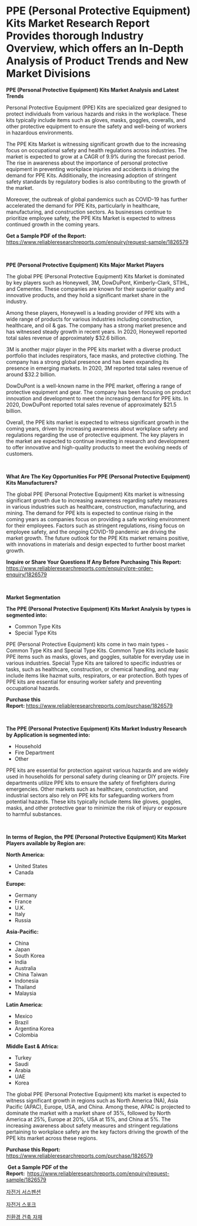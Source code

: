 <p><h1>PPE (Personal Protective Equipment) Kits Market Research Report Provides thorough Industry Overview, which offers an In-Depth Analysis of Product Trends and New Market Divisions</h1></p><p><strong>PPE (Personal Protective Equipment) Kits Market Analysis and Latest Trends</strong></p>
<p><p>Personal Protective Equipment (PPE) Kits are specialized gear designed to protect individuals from various hazards and risks in the workplace. These kits typically include items such as gloves, masks, goggles, coveralls, and other protective equipment to ensure the safety and well-being of workers in hazardous environments.</p><p>The PPE Kits Market is witnessing significant growth due to the increasing focus on occupational safety and health regulations across industries. The market is expected to grow at a CAGR of 9.9% during the forecast period. The rise in awareness about the importance of personal protective equipment in preventing workplace injuries and accidents is driving the demand for PPE Kits. Additionally, the increasing adoption of stringent safety standards by regulatory bodies is also contributing to the growth of the market.</p><p>Moreover, the outbreak of global pandemics such as COVID-19 has further accelerated the demand for PPE Kits, particularly in healthcare, manufacturing, and construction sectors. As businesses continue to prioritize employee safety, the PPE Kits Market is expected to witness continued growth in the coming years.</p></p>
<p><strong>Get a Sample PDF of the Report:&nbsp;</strong> <a href="https://www.reliableresearchreports.com/enquiry/request-sample/1826579">https://www.reliableresearchreports.com/enquiry/request-sample/1826579</a></p>
<p>&nbsp;</p>
<p><strong>PPE (Personal Protective Equipment) Kits Major Market Players</strong></p>
<p><p>The global PPE (Personal Protective Equipment) Kits Market is dominated by key players such as Honeywell, 3M, DowDuPont, Kimberly-Clark, STIHL, and Cementex. These companies are known for their superior quality and innovative products, and they hold a significant market share in the industry. </p><p>Among these players, Honeywell is a leading provider of PPE kits with a wide range of products for various industries including construction, healthcare, and oil & gas. The company has a strong market presence and has witnessed steady growth in recent years. In 2020, Honeywell reported total sales revenue of approximately $32.6 billion.</p><p>3M is another major player in the PPE kits market with a diverse product portfolio that includes respirators, face masks, and protective clothing. The company has a strong global presence and has been expanding its presence in emerging markets. In 2020, 3M reported total sales revenue of around $32.2 billion.</p><p>DowDuPont is a well-known name in the PPE market, offering a range of protective equipment and gear. The company has been focusing on product innovation and development to meet the increasing demand for PPE kits. In 2020, DowDuPont reported total sales revenue of approximately $21.5 billion.</p><p>Overall, the PPE kits market is expected to witness significant growth in the coming years, driven by increasing awareness about workplace safety and regulations regarding the use of protective equipment. The key players in the market are expected to continue investing in research and development to offer innovative and high-quality products to meet the evolving needs of customers.</p></p>
<p>&nbsp;</p>
<p><strong>What Are The Key Opportunities For PPE (Personal Protective Equipment) Kits Manufacturers?</strong></p>
<p><p>The global PPE (Personal Protective Equipment) Kits market is witnessing significant growth due to increasing awareness regarding safety measures in various industries such as healthcare, construction, manufacturing, and mining. The demand for PPE kits is expected to continue rising in the coming years as companies focus on providing a safe working environment for their employees. Factors such as stringent regulations, rising focus on employee safety, and the ongoing COVID-19 pandemic are driving the market growth. The future outlook for the PPE Kits market remains positive, with innovations in materials and design expected to further boost market growth.</p></p>
<p><strong>Inquire or Share Your Questions If Any Before Purchasing This Report:</strong> <a href="https://www.reliableresearchreports.com/enquiry/pre-order-enquiry/1826579">https://www.reliableresearchreports.com/enquiry/pre-order-enquiry/1826579</a></p>
<p>&nbsp;</p>
<p><strong>Market Segmentation</strong></p>
<p><strong>The PPE (Personal Protective Equipment) Kits Market Analysis by types is segmented into:</strong></p>
<p><ul><li>Common Type Kits</li><li>Special Type Kits</li></ul></p>
<p><p>PPE (Personal Protective Equipment) kits come in two main types - Common Type Kits and Special Type Kits. Common Type Kits include basic PPE items such as masks, gloves, and goggles, suitable for everyday use in various industries. Special Type Kits are tailored to specific industries or tasks, such as healthcare, construction, or chemical handling, and may include items like hazmat suits, respirators, or ear protection. Both types of PPE kits are essential for ensuring worker safety and preventing occupational hazards.</p></p>
<p><strong>Purchase this Report:&nbsp;</strong><a href="https://www.reliableresearchreports.com/purchase/1826579">https://www.reliableresearchreports.com/purchase/1826579</a></p>
<p>&nbsp;</p>
<p><strong>The PPE (Personal Protective Equipment) Kits Market Industry Research by Application is segmented into:</strong></p>
<p><ul><li>Household</li><li>Fire Department</li><li>Other</li></ul></p>
<p><p>PPE kits are essential for protection against various hazards and are widely used in households for personal safety during cleaning or DIY projects. Fire departments utilize PPE kits to ensure the safety of firefighters during emergencies. Other markets such as healthcare, construction, and industrial sectors also rely on PPE kits for safeguarding workers from potential hazards. These kits typically include items like gloves, goggles, masks, and other protective gear to minimize the risk of injury or exposure to harmful substances.</p></p>
<p>&nbsp;</p>
<p><strong>In terms of Region, the PPE (Personal Protective Equipment) Kits Market Players available by Region are:</strong></p>
<p>
    <p> <strong> North America: </strong>
        <ul>
            <li>United States</li>
            <li>Canada</li>
        </ul>
        </p> 
    <p> <strong> Europe: </strong>
        <ul>
            <li>Germany</li>
            <li>France</li>
            <li>U.K.</li>
            <li>Italy</li>
            <li>Russia</li>
        </ul>
        </p> 
    <p> <strong> Asia-Pacific: </strong>
        <ul>
            <li>China</li>
            <li>Japan</li>
            <li>South Korea</li>
            <li>India</li>
            <li>Australia</li>
            <li>China Taiwan</li>
            <li>Indonesia</li>
            <li>Thailand</li>
            <li>Malaysia</li>
        </ul>
        </p> 
    <p> <strong> Latin America: </strong>
        <ul>
            <li>Mexico</li>
            <li>Brazil</li>
            <li>Argentina Korea</li>
            <li>Colombia</li>
        </ul>
        </p> 
    <p> <strong> Middle East & Africa: </strong>
        <ul>
            <li>Turkey</li>
            <li>Saudi</li>
            <li>Arabia</li>
            <li>UAE</li>
            <li>Korea</li>
        </ul>
    </p>
    </p>
<p><p>The global PPE (Personal Protective Equipment) kits market is expected to witness significant growth in regions such as North America (NA), Asia Pacific (APAC), Europe, USA, and China. Among these, APAC is projected to dominate the market with a market share of 35%, followed by North America at 25%, Europe at 20%, USA at 15%, and China at 5%. The increasing awareness about safety measures and stringent regulations pertaining to workplace safety are the key factors driving the growth of the PPE kits market across these regions.</p></p>
<p><strong>Purchase this Report: </strong><a href="https://www.reliableresearchreports.com/purchase/1826579">https://www.reliableresearchreports.com/purchase/1826579</a></p>
<p>&nbsp;<strong>Get a Sample PDF of the Report:&nbsp;&nbsp;</strong><a href="https://www.reliableresearchreports.com/enquiry/request-sample/1826579">https://www.reliableresearchreports.com/enquiry/request-sample/1826579</a></p>
<p><strong></strong></p>
<p><p><a href="https://github.com/crfsywufhm81415/Market-Research-Report-List-1/blob/main/15225156547.md">자전거 서스펜션</a></p><p><a href="https://github.com/vs10l4sfg5c/Market-Research-Report-List-1/blob/main/13667566548.md">자전거 스포크</a></p><p><a href="https://github.com/iansanftyord09878/Market-Research-Report-List-1/blob/main/75204836546.md">친환경 건축 자재</a></p></p>